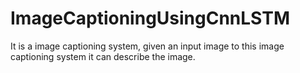 # ImageCaptioningUsingCnnLSTM
It is a image captioning system, given an input image to this image captioning system it can describe the image.
